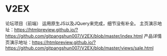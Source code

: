 # V2EX
论坛项目（前端）
运用原生JS以及JQuery来完成，细节没有补全。
主页演示地址：https://htmlpreview.github.io/?https://github.com/gitpangshun007/V2EX/blob/master/index.html
产品详情页演示地址：https://htmlpreview.github.io/?https://github.com/gitpangshun007/V2EX/blob/master/views/sale.html
